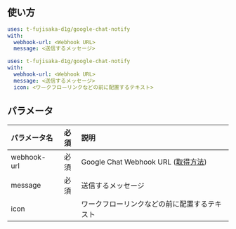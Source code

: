 ## 使い方
```yaml
uses: t-fujisaka-d1g/google-chat-notify
with:
  webhook-url: <Webhook URL>
  message: <送信するメッセージ>
```

```yaml
uses: t-fujisaka-d1g/google-chat-notify
with:
  webhook-url: <Webhook URL>
  message: <送信するメッセージ>
  icon: <ワークフローリンクなどの前に配置するテキスト>
```

## パラメータ
| パラメータ名 | 必須 | 説明 |
|:---|:---:|:---|
|webhook-url |必須 |Google Chat Webhook URL ([取得方法](https://developers.google.com/hangouts/chat/how-tos/webhooks#define_an_incoming_webhook)) |
|message |必須 |送信するメッセージ |
|icon | |ワークフローリンクなどの前に配置するテキスト |
